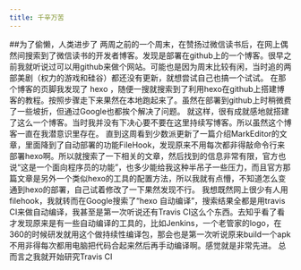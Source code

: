 ```yaml
---
title: 千辛万苦
---
```

##为了偷懒，人类进步了
两周之前的一个周末，在赞扬过微信读书后，在网上偶然间搜索到了微信读书的开发者博客。发现是部署在github上的一个博客。很早之前我就听说过可以用github来做个网站。可能也是因为周末比较有闲，当时追的两部美剧（权力的游戏和硅谷）都还没有更新，就想尝试自己也搞一个试试。
在那个博客的页脚我发现了 hexo ，随便一搜就搜索到了利用hexo在github上搭建博客的教程。按照步骤走下来果然在本地跑起来了。虽然在部署到github上时稍微费了一些坡折，但通过Google也都挨个解决了问题。
就这样，很有成就感地就搭建了这么一个博客。当时我并没有下决心要不要在这里持续写博客。所以虽然这个博客一直在我潜意识里存在。
直到这周看到少数派更新了一篇介绍MarkEditor的文章，里面降到了自动部署的功能FileHook，发现原来不用每次都非得敲命令行来部署hexo啊。所以就搜索了一下相关的文章，然后找到的信息非常有限，官方也说“这是一个面向程序员的功能”，也多少能给我这种半吊子一些压力，而且官方那篇文章是另外一个类似hexo的工具的配置方法，所以我就有点懵，不知道怎么变通到hexo的部署，自己试着修改了一下果然发现不行。
我想既然网上很少有人用filehook，我就转而在Google搜索了“hexo 自动编译”，搜索结果全都是用travis CI来做自动编译，我甚至是第一次听说还有Travis CI这么个东西。去知乎看了看才发现原来是有一些自动编译的工具的，比如Jenkins，一个老管家的logo，在360的时候研发就用这个做持续性编译包，那会也是第一次听说原来build一个apk不用非得每次都用电脑把代码合起来然后再手动编译啊。感觉就是非常先进。
总而言之我就开始研究Travis CI